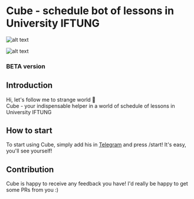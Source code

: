 # Cube - schedule bot of lessons in University IFTUNG
![alt text](https://i.imgur.com/2781z0t.png)

![alt text](https://s3.gifyu.com/images/ezgif-1-45f299b3aa36.md.gif)

### BETA version

## Introduction

Hi, let's follow me to strange world 🌌<br>
Cube - your indispensable helper in a world of schedule of lessons in University IFTUNG

## How to start

To start using Cube, simply add his in [Telegram](https://t.me/CubeEscapeBot) and press /start! It's easy, you'll see yourself!

## Contribution

Cube is happy to receive any feedback you have! I'd really be happy to get some PRs from you :)
